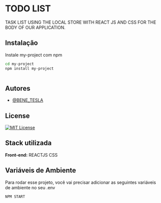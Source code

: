 
# TODO LIST
TASK LIST USING THE LOCAL STORE WITH REACT JS AND CSS FOR THE BODY OF OUR APPLICATION.

## Instalação

Instale my-project com npm

```bash
cd my-project
npm install my-project
  
```
    
## Autores

- [@BENE_TESLA](https://github.com/benetesla)


## License


[![MIT License](https://img.shields.io/badge/License-MIT-green.svg)](https://choosealicense.com/licenses/mit/)


## Stack utilizada

**Front-end:** REACTJS CSS


## Variáveis de Ambiente

Para rodar esse projeto, você vai precisar adicionar as seguintes variáveis de ambiente no seu .env

`NPM START`

